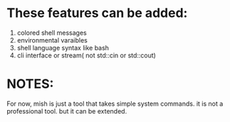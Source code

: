 # These features can be added: 

1. colored shell messages
2. environmental varaibles
3. shell language syntax like bash
4. cli interface or stream( not std::cin or std::cout) 

# NOTES:
For now, mish is just a tool that takes simple system commands. it is not a professional tool. but it can be extended.

